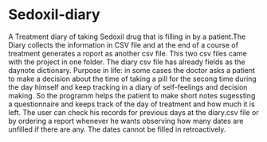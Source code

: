 # Sedoxil-diary
A Treatment diary of taking Sedoxil drug that is filling in by a patient.The Diary collects the information in CSV file and at the end of a course of treatment generates a roport as another csv file. This two csv files came with the project in one folder. The diary csv file has already fields as the daynote dictionary.
Purpose in life: in some cases the doctor asks a patient to make a decision  about the time of taking a pill for the secong time during the day himself and keep tracking in a diary of self-feelings and decision making. So the programm helps the patient to make short notes sugessting a questionnaire and keeps track of the day of treatment and how much it is left. The user can check his records for previous days at the diary.csv file or by ordering a report whenever he wants observing how many dates are unfilled if there are any. The dates cannot be filled in retroactively.
